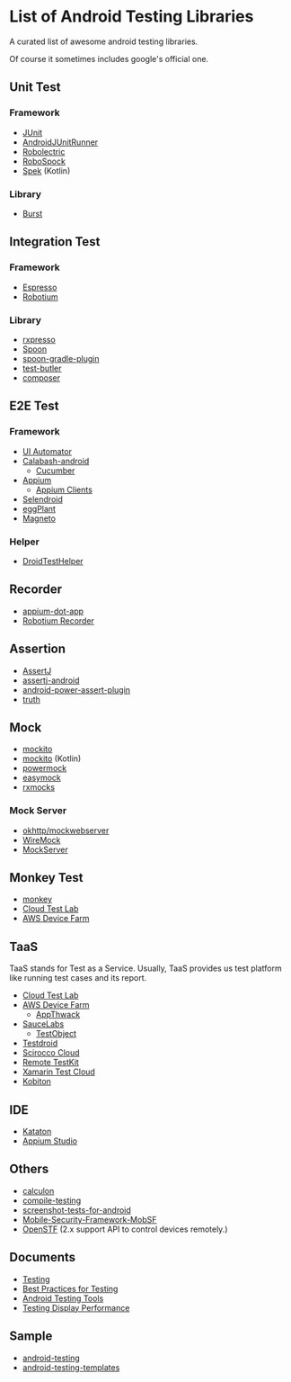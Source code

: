 # List of Android Testing Libraries

A curated list of awesome android testing libraries.

Of course it sometimes includes google's official one.

## Unit Test

### Framework

- [JUnit](https://github.com/junit-team/junit)
- [AndroidJUnitRunner](https://developer.android.com/tools/testing-support-library/index.html#AndroidJUnitRunner)
- [Robolectric](https://github.com/robolectric/robolectric)
- [RoboSpock](https://github.com/robospock/RoboSpock)
- [Spek](https://github.com/JetBrains/spek) (Kotlin)

### Library

- [Burst](https://github.com/square/burst)

## Integration Test

### Framework

- [Espresso](https://developer.android.com/tools/testing-support-library/index.html#Espresso)
- [Robotium](https://github.com/RobotiumTech/robotium)

### Library

- [rxpresso](https://github.com/novoda/rxpresso)
- [Spoon](https://github.com/square/spoon)
- [spoon-gradle-plugin](https://github.com/stanfy/spoon-gradle-plugin)
- [test-butler](https://github.com/linkedin/test-butler)
- [composer](https://github.com/gojuno/composer)

## E2E Test

### Framework

- [UI Automator](https://developer.android.com/tools/testing-support-library/index.html#UIAutomator)
- [Calabash-android](https://github.com/calabash/calabash-android)
    - [Cucumber](https://github.com/cucumber/cucumber)
- [Appium](https://github.com/appium/appium)
    - [Appium Clients](https://github.com/appium/appium/blob/master/docs/en/about-appium/appium-clients.md)
- [Selendroid](https://github.com/selendroid/selendroid)
- [eggPlant](http://www.testplant.com/eggplant/testing-tools/eggplant-mobile-eggon/)
- [Magneto](https://github.com/EverythingMe/magneto)

### Helper
- [DroidTestHelper](https://github.com/KazuCocoa/DroidTestHelper)

## Recorder

- [appium-dot-app](https://github.com/appium/appium-dot-app)
- [Robotium Recorder](http://robotium.com/products/robotium-recorder)

## Assertion

- [AssertJ](http://joel-costigliola.github.io/assertj/)
- [assertj-android](https://github.com/square/assertj-android)
- [android-power-assert-plugin](https://github.com/gfx/android-power-assert-plugin)
- [truth](https://github.com/google/truth)

## Mock

- [mockito](https://github.com/mockito/mockito)
- [mockito](https://github.com/nhaarman/mockito-kotlin) (Kotlin)
- [powermock](https://github.com/jayway/powermock)
- [easymock](https://github.com/easymock/easymock)
- [rxmocks](https://github.com/novoda/rxmocks)

### Mock Server

- [okhttp/mockwebserver](https://github.com/square/okhttp/tree/master/mockwebserver)
- [WireMock](http://wiremock.org/)
- [MockServer](http://www.mock-server.com/)

## Monkey Test

- [monkey](https://developer.android.com/tools/help/monkey.html)
- [Cloud Test Lab](https://developers.google.com/cloud-test-lab/)
- [AWS Device Farm](https://aws.amazon.com/jp/device-farm/)

## TaaS
TaaS stands for Test as a Service. Usually, TaaS provides us test platform like running test cases and its report.

- [Cloud Test Lab](https://developers.google.com/cloud-test-lab/)
- [AWS Device Farm](https://aws.amazon.com/jp/device-farm/)
    - [AppThwack](https://appthwack.com/landing)
- [SauceLabs](https://saucelabs.com/)
    - [TestObject](https://testobject.com/)
- [Testdroid](http://testdroid.com/)
- [Scirocco Cloud](http://www.scirocco-cloud.com/ja/price.html)
- [Remote TestKit](https://appkitbox.com/)
- [Xamarin Test Cloud](http://xamarin.com/test-cloud)
- [Kobiton](https://kobiton.com)

## IDE
- [Kataton](https://www.katalon.com)
- [Appium Studio](https://experitest.com/appium-studio/)

## Others

- [calculon](https://github.com/mttkay/calculon)
- [compile-testing](https://github.com/google/compile-testing)
- [screenshot-tests-for-android](https://github.com/facebook/screenshot-tests-for-android)
- [Mobile-Security-Framework-MobSF](https://github.com/ajinabraham/Mobile-Security-Framework-MobSF)
- [OpenSTF](https://github.com/openstf) (2.x support API to control devices remotely.)

## Documents

- [Testing](http://developer.android.com/tools/testing/index.html)
- [Best Practices for Testing](https://developer.android.com/training/testing.html)
- [Android Testing Tools](https://developer.android.com/tools/testing/testing-tools.html)
- [Testing Display Performance](https://developer.android.com/preview/testing/performance.html)

## Sample

- [android-testing](https://github.com/googlesamples/android-testing)
- [android-testing-templates](https://github.com/googlesamples/android-testing-templates)
